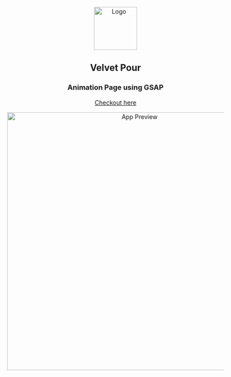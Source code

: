<p align="center">
  <img src="https://raw.githubusercontent.com/arasur20/mojitoanimation/main/public/images/logo.png" alt="Logo" width="100px" />
</p>

<h2 align="center">Velvet Pour</h2>
<h3 align="center">Animation Page using GSAP</h3>

<p align="center">
  <a href="https://arasur20.github.io/mojitoanimation/">Checkout here</a>
</p>

<p align="center">
  <img src="https://raw.githubusercontent.com/arasur20/mojitoanimation/main/public/images/mojito.png" alt="App Preview" width="600" />
</p>
